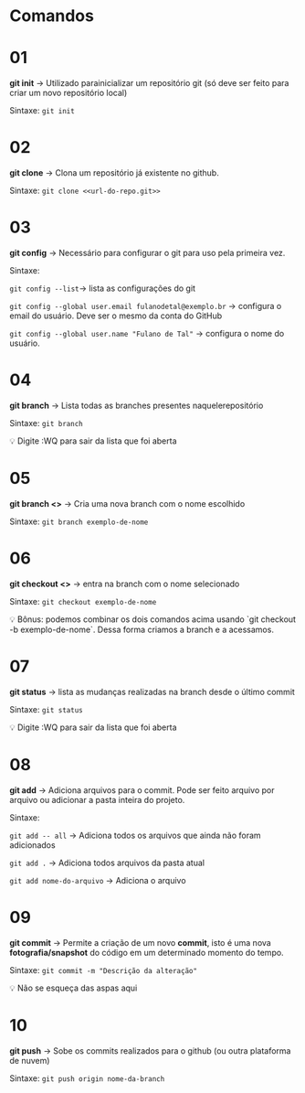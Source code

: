 # Comandos

# 01

**git init** → Utilizado parainicializar um repositório git (só deve ser feito para criar um novo repositório local)

Sintaxe: `git init`

# 02

**git clone** → Clona um repositório já existente no github.

Sintaxe: `git clone <<url-do-repo.git>>`

# 03

**git config** → Necessário para configurar o git para uso pela primeira vez.

Sintaxe:

`git config --list`→ lista as configurações do git

`git config --global user.email fulanodetal@exemplo.br` → configura o email do usuário. Deve ser o mesmo da conta do GitHub

`git config --global user.name "Fulano de Tal"` → configura o nome do usuário.

# 04

**git branch** → Lista todas as branches presentes naquelerepositório

Sintaxe: `git branch`

<aside> 💡 Digite :WQ para sair da lista que foi aberta

</aside>

# 05

**git branch <<nome da branch>>** → Cria uma nova branch com o nome escolhido

Sintaxe: `git branch exemplo-de-nome`

# 06

**git checkout <<nome da branch>>** → entra na branch com o nome selecionado

Sintaxe: `git checkout exemplo-de-nome`

<aside> 💡 Bônus: podemos combinar os dois comandos acima usando `git checkout -b exemplo-de-nome`. Dessa forma criamos a branch e a acessamos.

</aside>

# 07

**git status** → lista as mudanças realizadas na branch desde o último commit

Sintaxe: `git status`

<aside> 💡 Digite :WQ para sair da lista que foi aberta

</aside>

# 08

**git add** → Adiciona arquivos para o commit. Pode ser feito arquivo por arquivo ou adicionar a pasta inteira do projeto.

Sintaxe:

`git add -- all` → Adiciona todos os arquivos que ainda não foram adicionados

`git add .` → Adiciona todos arquivos da pasta atual

`git add nome-do-arquivo` → Adiciona o arquivo

# 09

**git commit** → Permite a criação de um novo **commit**, isto é uma nova **fotografia/snapshot** do código em um determinado momento do tempo.

Sintaxe: `git commit -m "Descrição da alteração"`

<aside> 💡 Não se esqueça das aspas aqui

</aside>

# 10

**git push** → Sobe os commits realizados para o github (ou outra plataforma de nuvem)

Sintaxe: `git push origin nome-da-branch`